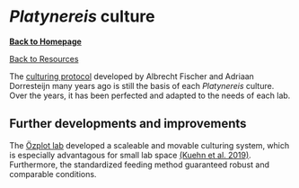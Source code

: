 # *Platynereis* culture
[**Back to Homepage**](index.md)

[Back to Resources](resources.md)


The [culturing protocol](https://github.com/platynereis/resources/blob/main/Fischer-Dorrenstejn_Culture_Instructions.txt) developed by Albrecht Fischer and Adriaan Dorresteijn many years ago is still the basis of each *Platynereis* culture. Over the years, it has been perfected and adapted to the needs of each lab. 


## Further developments and improvements

The [Özplot lab](labs.md#özplot-lab) developed a scaleable and movable culturing system, which is especially advantagous for small lab space [(Kuehn et al. 2019)](https://journals.plos.org/plosone/article?id=10.1371/journal.pone.0226156). Furthermore, the standardized feeding method guaranteed robust and comparable conditions. 
